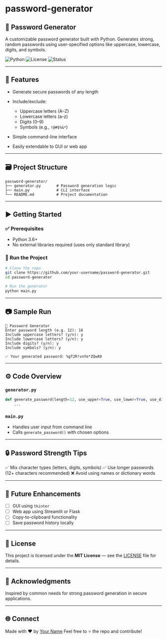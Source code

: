 # password-generator

## 🔐 Password Generator

A customizable password generator built with Python. Generates strong, random passwords using user-specified options like uppercase, lowercase, digits, and symbols.

![Python](https://img.shields.io/badge/Python-3.9%2B-blue)
![License](https://img.shields.io/badge/License-MIT-green)
![Status](https://img.shields.io/badge/Project-Stable-brightgreen)

---

## 📌 Features

* Generate secure passwords of any length
* Include/exclude:

  * Uppercase letters (A–Z)
  * Lowercase letters (a–z)
  * Digits (0–9)
  * Symbols (e.g., `!@#$%&*`)
* Simple command-line interface
* Easily extendable to GUI or web app

---

## 🗃️ Project Structure

```
password-generator/
├── generator.py       # Password generation logic
├── main.py            # CLI interface
└── README.md          # Project documentation
```

---

## ▶️ Getting Started

### ✅ Prerequisites

* Python 3.6+
* No external libraries required (uses only standard library)

### 🚀 Run the Project

```bash
# Clone the repo
git clone https://github.com/your-username/password-generator.git
cd password-generator

# Run the generator
python main.py
```

---

## 📷 Sample Run

```
🔐 Password Generator
Enter password length (e.g. 12): 16
Include uppercase letters? (y/n): y
Include lowercase letters? (y/n): y
Include digits? (y/n): y
Include symbols? (y/n): y

✅ Your generated password: %gT2R!vnYe*ZQwA9
```

---

## ⚙️ Code Overview

### `generator.py`

```python
def generate_password(length=12, use_upper=True, use_lower=True, use_digits=True, use_symbols=True):
    ...
```

### `main.py`

* Handles user input from command line
* Calls `generate_password()` with chosen options

---

## 🔒 Password Strength Tips

✅ Mix character types (letters, digits, symbols)
✅ Use longer passwords (12+ characters recommended)
❌ Avoid using names or dictionary words

---

## 🧠 Future Enhancements

* [ ] GUI using `tkinter`
* [ ] Web app using Streamlit or Flask
* [ ] Copy-to-clipboard functionality
* [ ] Save password history locally

---

## 📄 License

This project is licensed under the **MIT License** — see the [LICENSE](LICENSE) file for details.

---

## 🙌 Acknowledgments

Inspired by common needs for strong password generation in secure applications.

---

## 🌐 Connect

Made with ❤️ by [Your Name](https://github.com/your-username)
Feel free to ⭐ the repo and contribute!

